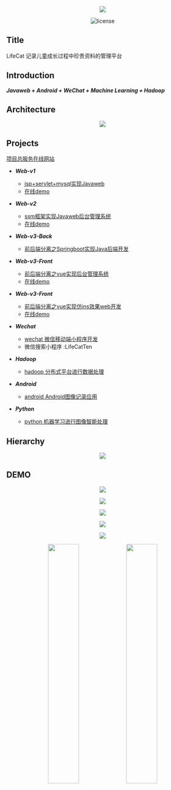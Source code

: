 <p align="center">
  <img src="https://github.com/kevinten10/LifeCat-System/blob/master/cat.svg">
</p>

<p align="center">
  <img src="https://img.shields.io/github/license/mashape/apistatus.svg" alt="license">
</p>

## Title

LifeCat 记录儿童成长过程中珍贵资料的管理平台

## Introduction

***Javaweb + Android + WeChat + Machine Learning + Hadoop***

## Architecture

<p align="center">
  <img src="https://github.com/kevinten10/LifeCat-System/blob/master/project.png">
</p>

## Projects

[项目总服务在线网站](http://www.lifecat.club)

  * ***Web-v1*** 
    * [jsp+servlet+mysql实现Javaweb](https://github.com/kevinten10/lifecatweb)   
    * [在线demo](http://www.lifecat.club:8080/lifecatweb/)
   
  * ***Web-v2***
    * [ssm框架实现Javaweb后台管理系统](https://github.com/kevinten10/SSM-lifecat)  
    * [在线demo](http://www.lifecat.club:8080/ssm/)
  
  * ***Web-v3-Back***
    * [前后端分离之Springboot实现Java后端开发](https://github.com/kevinten10/springboot-lifecat)  
  
  * ***Web-v3-Front*** 
    * [前后端分离之vue实现后台管理系统](https://github.com/kevinten10/Vue-Admin-lifecat)  
    * [在线demo](http://www.lifecat.club/admin)
  
  * ***Web-v3-Front*** 
    * [前后端分离之vue实现仿ins效果web开发](https://github.com/kevinten10/Web-lifecat)  
    * [在线demo](http://www.lifecat.club/lifecat)
  
  * ***Wechat*** 
    * [wechat 微信移动端小程序开发](https://github.com/kevinten10/WeChat-lifecat)  
    * 微信搜索小程序 :LifeCatTen
  
  * ***Hadoop*** 
    * [hadoop 分布式平台进行数据处理](https://github.com/kevinten10/Hadoop-lifecat)  
  
  * ***Android*** 
    * [android Android图像记录应用](https://github.com/kevinten10/Android-lifecat)  
  
  * ***Python*** 
    * [python 机器学习进行图像智能处理](https://github.com/kevinten10/Python-lifecat) 
   
## Hierarchy

<p align="center">
  <img src="https://github.com/kevinten10/LifeCat-System/blob/master/back.png">
</p>

## DEMO

<p align="center">
  <img src="https://github.com/kevinten10/LifeCat-System/blob/master/show.png">
</p>
<p align="center">
  <img src="https://github.com/kevinten10/LifeCat-System/blob/master/show1.png">
</p>
<p align="center">
  <img src="https://github.com/kevinten10/LifeCat-System/blob/master/show2.png">
</p>
<p align="center">
  <img src="https://github.com/kevinten10/LifeCat-System/blob/master/show3.png">
</p>
<p align="center">
  <img src="https://github.com/kevinten10/LifeCat-System/blob/master/show4.png">
</p>
<p align="center">
  <img style="width:40%;" src="https://github.com/kevinten10/LifeCat-System/blob/master/show5.jpg">
  <img style="width:40%;" src="https://github.com/kevinten10/LifeCat-System/blob/master/show6.png">
</p>




